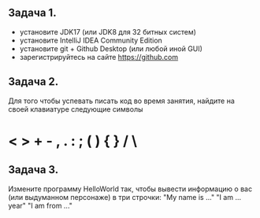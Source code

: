 ## Задача 1.
- установите JDK17 (или JDK8 для 32 битных систем)
- установите IntelliJ IDEA Community Edition
- установите git + Github Desktop (или любой иной GUI)
- зарегистрируйтесь на сайте https://github.com

## Задача 2.
Для того чтобы успевать писать код во время занятия, найдите на своей клавиатуре следующие символы
#  <  >  +  - ,  .  :  ; (  ) {  }  /  \

## Задача 3.
Измените программу HelloWorld так, чтобы вывести информацию о вас (или выдуманном персонаже) в три строчки:
"My name is ..."
"I am ... year"
"I am from ..."